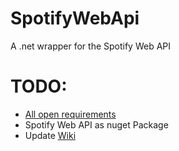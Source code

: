 # SpotifyWebApi
A .net wrapper for the Spotify Web API

# TODO:
- [All open requirements](https://github.com/pimmerks/SpotifyWebApi/issues?q=is%3Aopen+is%3Aissue+label%3Arequirement)
- Spotify Web API as nuget Package
- Update [Wiki](https://github.com/pimmerks/SpotifyWebApi/wiki)
